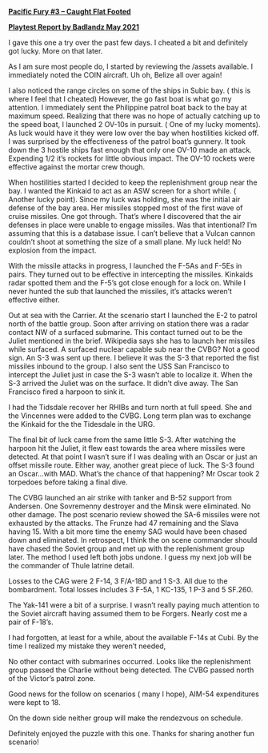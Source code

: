 **<u>Pacific Fury \#3 – Caught Flat Footed</u>**

**<u>Playtest Report by Badlandz May 2021</u>**

I gave this one a try over the past few days. I cheated a bit and
definitely got lucky. More on that later.

As I am sure most people do, I started by reviewing the /assets
available. I immediately noted the COIN aircraft. Uh oh, Belize all over
again!

I also noticed the range circles on some of the ships in Subic bay. (
this is where I feel that I cheated) However, the go fast boat is what
go my attention. I immediately sent the Philippine patrol boat back to
the bay at maximum speed. Realizing that there was no hope of actually
catching up to the speed boat, I launched 2 OV-10s in pursuit. ( One of
my lucky moments). As luck would have it they were low over the bay when
hostilities kicked off. I was surprised by the effectiveness of the
patrol boat’s gunnery. It took down the 3 hostile ships fast enough that
only one OV-10 made an attack. Expending 1/2 it’s rockets for little
obvious impact. The OV-10 rockets were effective against the mortar crew
though.

When hostilities started I decided to keep the replenishment group near
the bay. I wanted the Kinkaid to act as an ASW screen for a short while.
( Another lucky point). Since my luck was holding, she was the initial
air defense of the bay area. Her missiles stopped most of the first wave
of cruise missiles. One got through. That’s where I discovered that the
air defenses in place were unable to engage missiles. Was that
intentional? I’m assuming that this is a database issue. I can’t believe
that a Vulcan cannon couldn’t shoot at something the size of a small
plane. My luck held! No explosion from the impact.

With the missile attacks in progress, I launched the F-5As and F-5Es in
pairs. They turned out to be effective in intercepting the missiles.
Kinkaids radar spotted them and the F-5’s got close enough for a lock
on. While I never hunted the sub that launched the missiles, it’s
attacks weren’t effective either.

Out at sea with the Carrier. At the scenario start I launched the E-2 to
patrol north of the battle group. Soon after arriving on station there
was a radar contact NW of a surfaced submarine. This contact turned out
to be the Juliet mentioned in the brief. Wikipedia says she has to
launch her missiles while surfaced. A surfaced nuclear capable sub near
the CVBG? Not a good sign. An S-3 was sent up there. I believe it was
the S-3 that reported the fist missiles inbound to the group. I also
sent the USS San Francisco to intercept the Juliet just in case the S-3
wasn’t able to localize it. When the S-3 arrived the Juliet was on the
surface. It didn’t dive away. The San Francisco fired a harpoon to sink
it.

I had the Tidsdale recover her RHIBs and turn north at full speed. She
and the Vincennes were added to the CVBG. Long term plan was to exchange
the Kinkaid for the the Tidesdale in the URG.

The final bit of luck came from the same little S-3. After watching the
harpoon hit the Juliet, it flew east towards the area where missiles
were detected. At that point I wasn’t sure if I was dealing with an
Oscar or just an offset missile route. Either way, another great piece
of luck. The S-3 found an Oscar...with MAD. What’s the chance of that
happening? Mr Oscar took 2 torpedoes before taking a final dive.

The CVBG launched an air strike with tanker and B-52 support from
Andersen. One Sovremenny destroyer and the Minsk were eliminated. No
other damage. The post scenario review showed the SA-6 missiles were not
exhausted by the attacks. The Frunze had 47 remaining and the Slava
having 15. With a bit more time the enemy SAG would have been chased
down and eliminated. In retrospect, I think the on scene commander
should have chased the Soviet group and met up with the replenishment
group later. The method I used left both jobs undone. I guess my next
job will be the commander of Thule latrine detail.

Losses to the CAG were 2 F-14, 3 F/A-18D and 1 S-3. All due to the
bombardment. Total losses includes 3 F-5A, 1 KC-135, 1 P-3 and 5 SF.260.

The Yak-141 were a bit of a surprise. I wasn’t really paying much
attention to the Soviet aircraft having assumed them to be Forgers.
Nearly cost me a pair of F-18’s.

I had forgotten, at least for a while, about the available F-14s at
Cubi. By the time I realized my mistake they weren’t needed,

No other contact with submarines occurred. Looks like the replenishment
group passed the Charlie without being detected. The CVBG passed north
of the Victor’s patrol zone.

Good news for the follow on scenarios ( many I hope), AIM-54
expenditures were kept to 18.

On the down side neither group will make the rendezvous on schedule.

Definitely enjoyed the puzzle with this one. Thanks for sharing another
fun scenario!
